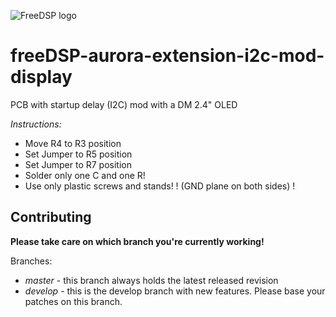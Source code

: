 ![FreeDSP logo](https://github.com/freeDSP/WIKI-AND-GENERAL-TOPICS/raw/master/LOGOs/freeDSP/freeDSP%20LOGO/freeDSP_LOGO.png)

# freeDSP-aurora-extension-i2c-mod-display
PCB with startup delay (I2C) mod with a DM 2.4" OLED

*Instructions:*
- Move R4 to R3 position
- Set Jumper to R5 position
- Set Jumper to R7 position
- Solder only one C and one R!
- Use only plastic screws and stands!
! (GND plane on both sides) !

## Contributing

**Please take care on which branch you're currently working!**

Branches:

- *master* - this branch always holds the latest released revision
- *develop* - this is the develop branch with new features. Please base your patches on this branch.
